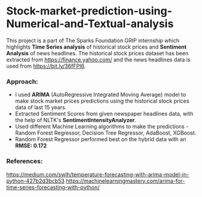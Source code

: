 # Stock-market-prediction-using-Numerical-and-Textual-analysis
This project is a part of The Sparks Foundation GRIP internship which highlights **Time Series analysis** of historical stock prices and **Sentiment Analysis** of news headlines.
The historical stock prices dataset has been extracted from https://finance.yahoo.com/ and the news headlines data is used from https://bit.ly/36fFPI6.

### Approach:
 - I used **ARIMA** (AutoRegressive Integrated Moving Average) model to make stock market prices predictions using the historical stock prices data of last 15 years. 
 - Extracted Sentiment Scores from given newspaper headlines data, with the help of NLTK's **SentimentIntensityAnalyzer**.
 - Used different Machine Learning algorithms to make the predictions - Random Forest Regressor, Decision Tree Regressor, AdaBoost, XGBoost.
 - Random Forest Regressor performed best on the hybrid data with an **RMSE: 0.172**
 
### References: 
https://medium.com/swlh/temperature-forecasting-with-arima-model-in-python-427b2d3bcb53
https://machinelearningmastery.com/arima-for-time-series-forecasting-with-python/
